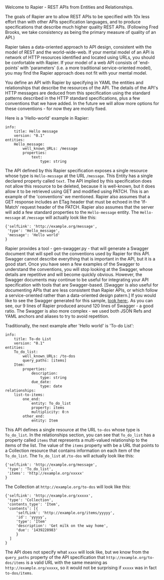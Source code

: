 Welcome to Rapier - REST APIs from Entities and Relationships.

The goals of Rapier are to allow REST APIs to be specified with 10x less effort than with other APIs specification languages, and to
produce specifications that describe much higher quality REST APIs. (Following Fred Brooks, we take consistency as being the primary measure of
quality of an API.)

Rapier takes a data-oriented approach to API design, consistent with the model of REST and the world-wide-web. If your mental model of
an API is network of HTTP resources identified and located using URLs, you should be confortable with Rapier. If your model of a web API
consists of 'end-points' with 'parameters' (i.e. a more traditional service-oriented model), you may find the Rapier approach does not 
fit with your mental model.

You define an API with Rapier by specifying in YAML the entities and relationships that describe the resources of the API. The details of the API's 
HTTP messages are deduced from this specification using the standard patterns described in the HTTP standard specifications, plus a few conventions 
that we have added. In the future we will allow more options for these conventions - for now they are mostly fixed.

Here is a 'Hello-world' example in Rapier:

    info:
        title: Hello message
        version: "0.1"
    entities:
        Hello_message:
            well_known_URLs: /message
            properties:
                text:
                    type: string
                    
The API defined by this Rapier specification exposes a single resource whose type is `Hello-message` at the URL `/message`. This Entity has a single declared property called `text`.
The API implied by this specification does not allow this resource to be deleted, because it is well-known, but it does allow it to be
retrieved using GET and modified using PATCH. This is an example of the 'conventions' we mentioned. Rapier also assumes that a GET response
includes an ETag header that must be echoed in the 'If-Match' request header of the PATCH. Rapier also assumes that the server will add
a few standard properties to the `Hello-message` entity. The `Hello-message` at `/message` will actually look like this:

    {'selfLink': 'http://example.org/message',
     'type': 'Hello_message',
     'message': 'Hello world'
    }
 
Rapier provides a tool - gen-swagger.py - that will generate a Swagger document that will spell out the conventions used by Rapier for this API.
Swagger cannot describe everything that is important in the API, but it is a good start. Once you have seen a few examples of the Swagger to
understand the conventions, you will stop looking at the Swagger, whose details are repetitive and will become quickly obvious. However, the Swagger
documents may continue to be useful for integrating your API specification with tools that are Swagger-based. \[Swagger is also useful for
documenting APIs that are less consistent than Rapier APIs, or which follow a service-oriented rather than a data-oriented design patern.\] If
you would like to see the Swagger generated for this sample, [look here:](https://revision.aeip.apigee.net/mnally/rapier/raw/master/test/swagger-hello-message.yaml).
As you can see, our 9 lines of Rapier produced around 120 lines of Swagger - a good ratio. The Swagger is also more complex - we used both
JSON Refs and YAML anchors and aliases to try to avoid repetition.

Traditionally, the next example after 'Hello world' is 'To-do List':

    info:
        title: To-do List
        version: "0.1"
    entities:
        To_do_list:
            well_known_URLs: /to-dos
            query_paths: [items]
        Item:
            properties:
                description:
                    type: string
                due_date:
                    type: date
    relationships:
        list-to-items:
            one_end:
                entity: To_do_list
                property: items
                multiplicity: 0:n
            other_end:
                entity: Item
                
This API defines a single resource at the URL `to-dos` whose type is `To_do_list`. In the relationships section, you can see that `To_do_list` has a property
called `items` that represents a multi-valued relationship to the items of the list. The value of the `items` property with be a URL that points to a Collection
resource that contains information on each item of the `To_do_list`. The `To_do_list` at `/to-dos` will actually look like this:

    {'selfLink': 'http://example.org/message',
     'type': 'To_do_list',
     'items': 'http://example.org/xxxxx'
    }
    
The Collection at `http://example.org/to-dos` will look like this:

    {'selfLink': 'http://example.org/xxxxx',
     'type': 'Collection',
     'contents_type': 'Item',
     'contents': [{
         'selfLink': 'http://example.org/items/yyyyy',
         'id': 'yyyyy',
         'type': 'Item'
         'description': 'Get milk on the way home',
         'due': '1439228983'
         }
      ]
    }
 
 The API does not specify what `xxxx` will look like, but we know from the `query_paths` property of the API specification that `http://example.org/to-dos/items` 
 is a valid URL with the same meaning as `http://example.org/xxxxx`, so it would not be surprising if `xxxxx` was in fact `to-dos/items`.